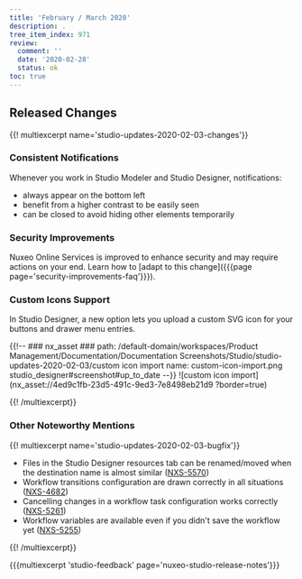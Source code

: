 ```yaml
---
title: 'February / March 2020'
description: .
tree_item_index: 971
review:
  comment: ''
  date: '2020-02-28'
  status: ok
toc: true
---
```


## Released Changes

{{! multiexcerpt name='studio-updates-2020-02-03-changes'}}

### Consistent Notifications

Whenever you work in Studio Modeler and Studio Designer, notifications:
- always appear on the bottom left
- benefit from a higher contrast to be easily seen
- can be closed to avoid hiding other elements temporarily

### Security Improvements

Nuxeo Online Services is improved to enhance security and may require actions on your end. Learn how to [adapt to this change]({{{page page='security-improvements-faq'}}}).

### Custom Icons Support

In Studio Designer, a new option lets you upload a custom SVG icon for your buttons and drawer menu entries.

{{!--     ### nx_asset ###
    path: /default-domain/workspaces/Product Management/Documentation/Documentation Screenshots/Studio/studio-updates-2020-02-03/custom icon import
    name: custom-icon-import.png
    studio_designer#screenshot#up_to_date
--}}
![custom icon import](nx_asset://4ed9c1fb-23d5-491c-9ed3-7e8498eb21d9 ?border=true)

{{! /multiexcerpt}}


### Other Noteworthy Mentions

{{! multiexcerpt name='studio-updates-2020-02-03-bugfix'}}
- Files in the Studio Designer resources tab can be renamed/moved when the destination name is almost similar ([NXS-5570](https://jira.nuxeo.com/browse/NXS-5570))
- Workflow transitions configuration are drawn correctly in all situations ([NXS-4682](https://jira.nuxeo.com/browse/NXS-4682))
- Cancelling changes in a workflow task configuration works correctly ([NXS-5261](https://jira.nuxeo.com/browse/NXS-5261))
- Workflow variables are available even if you didn't save the workflow yet ([NXS-5255](https://jira.nuxeo.com/browse/NXS-5255))


{{! /multiexcerpt}}

{{{multiexcerpt 'studio-feedback' page='nuxeo-studio-release-notes'}}}
